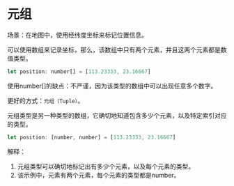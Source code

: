 # 元组

场景：在地图中，使用经纬度坐标来标记位置信息。

可以使用数组来记录坐标，那么，该数组中只有两个元素，并且这两个元素都是数值类型。

``` js
let position: number[] = [113.23333, 23.16667]
```

使用number[]的缺点：不严谨，因为该类型的数组中可以出现任意多个数字。

更好的方式：`元组（Tuple）`。

元组类型是另一种类型的数组，它确切地知道包含多少个元素，以及特定索引对应的类型。

``` js
let position: [number, number] = [113.23333, 23.16667]
```

解释：
  
  1. 元组类型可以确切地标记出有多少个元素，以及每个元素的类型。
  2. 该示例中，元素有两个元素，每个元素的类型都是number。